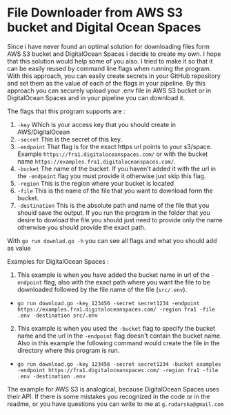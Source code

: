 # File Downloader from AWS S3 bucket and Digital Ocean Spaces

Since i have never found an optimal solution for downloading files form AWS S3 bucket and DigitalOcean Spaces i decide to create my own.
I hope that this solution would help some of you also. I tried to make it so that it can be easily reused by command line flags when running the program.
With this approach, you can easily create secrets in your GitHub repository and set them as the value of each of the flags in your pipeline.
By this approach you can securely upload your .env file in AWS S3 bucket or in DigitalOcean Spaces and in your pipeline you can download it.

The flags that this program supports are :
1. `-key` Which is your access key that you should create in AWS/DigitalOcean
2. `-secret` This is the secret of this key.
3. `-endpoint` That flag is for the exact https url points to your s3/space. Example `https://fra1.digitaloceanspaces.com/` or with the bucket name `https://examples.fra1.digitaloceanspaces.com/`.
4. `-bucket` The name of the bucket. If you haven't added it with the url in the `-endpoint` flag you must provide it otherwise just skip this flag.
5. `-region` This is the region where your bucket is located
6. `-file` This is the name of the file that you want to download form the bucket.
7. `-destination` This is the absolute path and name of the file that you should save the output. If you run the program in the folder that you desire to dowload the file you should just need to provide only the name otherwise you should provide the exact path.

With `go run downlad.go -h` you can see all flags and what you should add as value

Examples for DigitalOcean Spaces :

1. This example is when you have added the bucket name in url of the `-endpoint` flag, also with the exact path where you want the file to be downloaded followed by the file name of the file (`src/.env`).

 * `go run download.go -key 123456 -secret secret1234 -endpoint https://examples.fra1.digitaloceanspaces.com/ -region fra1 -file .env -destination src/.env`

2. This example is when you used the `-bucket` flag to specify the bucket name and the url in the `-endpoint` flag doesn't contain the bucket name. Also in this example the following command would create the file in the directory where this program is run.
 * `go run download.go -key 123456 -secret secret1234 -bucket examples -endpoint https://fra1.digitaloceanspaces.com/ -region fra1 -file .env -destination .env`



The example for AWS S3 is analogical, because DigitalOcean Spaces uses their API.
If there is some mistakes you recognized in the code or in the readme, or you have questions you can write to me at `g.rudarska@gmail.com`